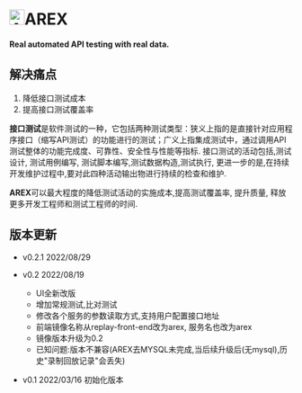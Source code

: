 # <img src="https://avatars.githubusercontent.com/u/103105168?s=200&v=4" alt="Arex Icon" width="27" height=""/>AREX  
**Real automated API testing with real data.**   

## 解决痛点  
1. 降低接口测试成本
2. 提高接口测试覆盖率  

**接口测试**是软件测试的一种，它包括两种测试类型：狭义上指的是直接针对应用程序接口（缩写API测试）的功能进行的测试；广义上指集成测试中，通过调用API测试整体的功能完成度、可靠性、安全性与性能等指标. 接口测试的活动包括,测试设计, 测试用例编写, 测试脚本编写,测试数据构造,测试执行, 更进一步的是,在持续开发维护过程中,要对此四种活动输出物进行持续的检查和维护. 
  
**AREX**可以最大程度的降低测试活动的实施成本,提高测试覆盖率, 提升质量, 释放更多开发工程师和测试工程师的时间.
  
## 版本更新
* v0.2.1 2022/08/29

* v0.2 2022/08/19
    * UI全新改版
    * 增加常规测试,比对测试
    * 修改各个服务的参数读取方式,支持用户配置接口地址
    * 前端镜像名称从replay-front-end改为arex, 服务名也改为arex
    * 镜像版本升级为0.2
    * 已知问题:版本不兼容(AREX去MYSQL未完成,当后续升级后(无mysql),历史"录制回放记录"会丢失)

* v0.1 2022/03/16 初始化版本